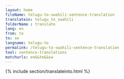 ```yaml
---
layout: home
fileName: telugu-to-swahili-sentence-translation
translatein: telugu_to_swahili
folderName : translate
lang: en
from: te
to: sw
langname: telugu-to
permalink: /telugu-to-swahili-sentence-translation
tool: sentence-translations
matchurls: en&&te&&sw
---
```

{% include section/translateinto.html %}
